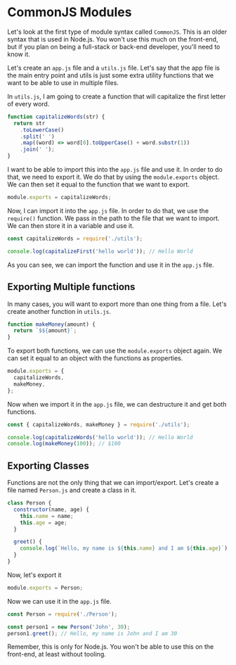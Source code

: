 # CommonJS Modules

Let's look at the first type of module syntax called `CommonJS`. This is an older syntax that is used in Node.js. You won't use this much on the front-end, but if you plan on being a full-stack or back-end developer, you'll need to know it.

Let's create an `app.js` file and a `utils.js` file. Let's say that the app file is the main entry point and utils is just some extra utility functions that we want to be able to use in multiple files.

In `utils.js`, I am going to create a function that will capitalize the first letter of every word.

```js
function capitalizeWords(str) {
  return str
    .toLowerCase()
    .split(' ')
    .map((word) => word[0].toUpperCase() + word.substr(1))
    .join(' ');
}
```

I want to be able to import this into the `app.js` file and use it. In order to do that, we need to export it. We do that by using the `module.exports` object. We can then set it equal to the function that we want to export.

```js
module.exports = capitalizeWords;
```

Now, I can import it into the `app.js` file. In order to do that, we use the `require()` function. We pass in the path to the file that we want to import. We can then store it in a variable and use it.

```js
const capitalizeWords = require('./utils');

console.log(capitalizeFirst('hello world')); // Hello World
```

As you can see, we can import the function and use it in the `app.js` file.

## Exporting Multiple functions

In many cases, you will want to export more than one thing from a file. Let's create another function in `utils.js`.

```js
function makeMoney(amount) {
  return `$${amount}`;
}
```

To export both functions, we can use the `module.exports` object again. We can set it equal to an object with the functions as properties.

```js
module.exports = {
  capitalizeWords,
  makeMoney,
};
```

Now when we import it in the `app.js` file, we can destructure it and get both functions.

```js
const { capitalizeWords, makeMoney } = require('./utils');

console.log(capitalizeWords('hello world')); // Hello World
console.log(makeMoney(100)); // $100
```

## Exporting Classes

Functions are not the only thing that we can import/export. Let's create a file named `Person.js` and create a class in it.

```js
class Person {
  constructor(name, age) {
    this.name = name;
    this.age = age;
  }

  greet() {
    console.log(`Hello, my name is ${this.name} and I am ${this.age}`);
  }
}
```

Now, let's export it

```js
module.exports = Person;
```

Now we can use it in the `app.js` file.

```js
const Person = require('./Person');

const person1 = new Person('John', 30);
person1.greet(); // Hello, my name is John and I am 30
```

Remember, this is only for Node.js. You won't be able to use this on the front-end, at least without tooling.
